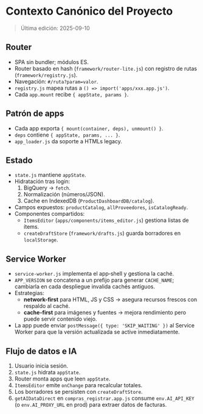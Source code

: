# Contexto Canónico del Proyecto

> Última edición: 2025-09-10

## Router
- SPA sin bundler; módulos ES.
- Router basado en hash (`framework/router-lite.js`) con registro de rutas (`framework/registry.js`).
- Navegación: `#/ruta?param=valor`.
- `registry.js` mapea rutas a `() => import('apps/xxx.app.js')`.
- Cada `app.mount` recibe `{ appState, params }`.

## Patrón de apps
- Cada app exporta `{ mount(container, deps), unmount() }`.
- `deps` contiene `{ appState, params, ... }`.
- `app_loader.js` da soporte a HTMLs legacy.

## Estado
- `state.js` mantiene `appState`.
- Hidratación tras login:
  1. BigQuery → `fetch`.
  2. Normalización (números/JSON).
  3. Cache en IndexedDB (`ProductDashboardDB/catalog`).
- Campos expuestos: `productCatalog`, `allProveedores`, `isCatalogReady`.
- Componentes compartidos:
  - `ItemsEditor` (`apps/components/items_editor.js`) gestiona listas de ítems.
  - `createDraftStore` (`framework/drafts.js`) guarda borradores en `localStorage`.

## Service Worker
- `service-worker.js` implementa el app‑shell y gestiona la caché.
- `APP_VERSION` se concatena a un prefijo para generar `CACHE_NAME`; cambiarla en cada despliegue
  invalida cachés antiguos.
- Estrategias:
  - **network-first** para HTML, JS y CSS → asegura recursos frescos con respaldo al caché.
  - **cache-first** para imágenes y fuentes → mejora rendimiento pero puede servir contenido viejo.
- La app puede enviar `postMessage({ type: 'SKIP_WAITING' })` al Service Worker para que la versión
  actualizada se active inmediatamente.

## Flujo de datos e IA
1. Usuario inicia sesión.
2. `state.js` hidrata `appState`.
3. Router monta apps que leen `appState`.
4. `ItemsEditor` emite `onChange` para recalcular totales.
5. Los borradores se persisten con `createDraftStore`.
6. `getAIDataDirect` en `compras_registrar.app.js` consume `env.AI_API_KEY` (o `env.AI_PROXY_URL` en prod) para extraer datos de facturas.
